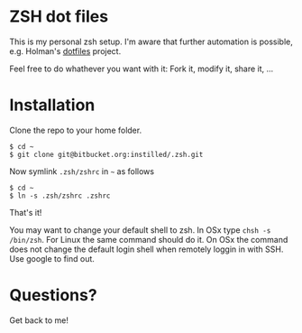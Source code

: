 # ZSH dot files

This is my personal zsh setup. I'm aware that further automation is possible, e.g. Holman's 
[dotfiles][url_holman] project.

Feel free to do whathever you want with it: Fork it, modify it, share it, ...

[url_holman]: http://zachholman.com/2010/08/dotfiles-are-meant-to-be-forked/

# Installation
Clone the repo to your home folder.

    $ cd ~
    $ git clone git@bitbucket.org:instilled/.zsh.git

Now symlink `.zsh/zshrc` in `~` as follows

    $ cd ~
    $ ln -s .zsh/zshrc .zshrc

That's it!

You may want to change your default shell to zsh. In OSx type `chsh -s /bin/zsh`. For Linux the same command should do it.
On OSx the command does not change the default login shell when remotely loggin in with SSH. Use google to find out.

# Questions?
Get back to me!
